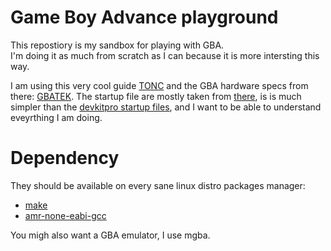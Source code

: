 # Game Boy Advance playground

This repostiory is my sandbox for playing with GBA.  
I'm doing it as much from scratch as I can because it is more intersting this way.  

I am using this  very cool guide [TONC](https://www.coranac.com/tonc/text/toc.htm) 
and the GBA hardware specs from there: [GBATEK](https://problemkaputt.de/gbatek.htm).
The startup file are mostly taken from [there](https://github.com/georgemorgan/gba/blob/master/gba.s), 
is is much simpler than the [devkitpro startup files](https://github.com/devkitPro/devkitarm-crtls/blob/master/gba_cart.ld), 
and I want to be able to understand eveyrthing I am doing.

# Dependency
They should be available on every sane linux distro packages manager:
- [make](https://www.gnu.org/software/make/)
- [amr-none-eabi-gcc](https://developer.arm.com/tools-and-software/open-source-software/developer-tools/gnu-toolchain/downloads)

You migh also want a GBA emulator, I use mgba. 
